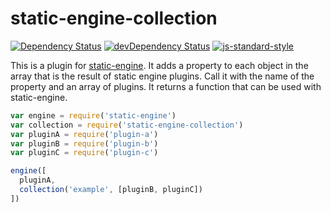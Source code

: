 # static-engine-collection

[![Dependency Status](https://david-dm.org/erickmerchant/static-engine-collection.svg?style=flat-square)](https://david-dm.org/erickmerchant/static-engine-collection) [![devDependency Status](https://david-dm.org/erickmerchant/static-engine-collection/dev-status.svg?style=flat-square)](https://david-dm.org/erickmerchant/static-engine-collection#info=devDependencies) [![js-standard-style](https://img.shields.io/badge/code%20style-standard-brightgreen.svg?style=flat)](https://github.com/feross/standard)

This is a plugin for [static-engine](https://github.com/erickmerchant/static-engine). It adds a property to each object in the array that is the result of static engine plugins. Call it with the name of the property and an array of plugins. It returns a function that can be used with static-engine.

```javascript
var engine = require('static-engine')
var collection = require('static-engine-collection')
var pluginA = require('plugin-a')
var pluginB = require('plugin-b')
var pluginC = require('plugin-c')

engine([
  pluginA,
  collection('example', [pluginB, pluginC])
])
```
